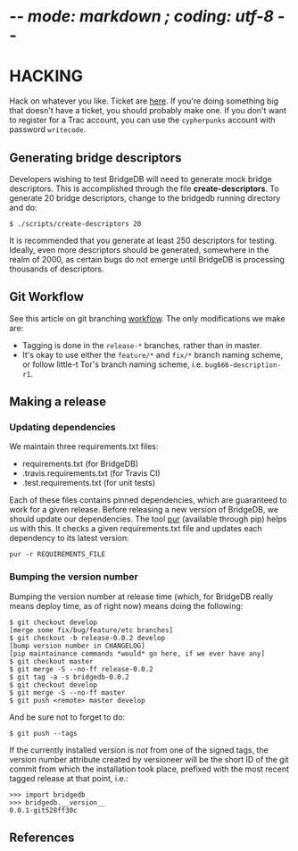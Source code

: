 
# -*- mode: markdown ; coding: utf-8 -*-

HACKING
=======

Hack on whatever you like. Ticket are [here][trac]. If you're doing something
big that doesn't have a ticket, you should probably make one. If you don't
want to register for a Trac account, you can use the ```cypherpunks``` account
with password ```writecode```.

## Generating bridge descriptors

Developers wishing to test BridgeDB will need to generate mock bridge
descriptors. This is accomplished through the file **create-descriptors**.  To
generate 20 bridge descriptors, change to the bridgedb running directory and do:

    $ ./scripts/create-descriptors 20

It is recommended that you generate at least 250 descriptors for testing.
Ideally, even more descriptors should be generated, somewhere in the realm of
2000, as certain bugs do not emerge until BridgeDB is processing thousands of
descriptors.

## Git Workflow

See this article on git branching [workflow][workflow]. The only modifications
we make are:

  * Tagging is done in the ```release-*``` branches, rather than in master.
  * It's okay to use either the ```feature/*``` and ```fix/*``` branch naming
    scheme, or follow little-t Tor's branch naming scheme,
    i.e. ```bug666-description-r1```.

## Making a release

### Updating dependencies

We maintain three requirements.txt files:

* requirements.txt (for BridgeDB)
* .travis.requirements.txt (for Travis CI)
* .test.requirements.txt (for unit tests)

Each of these files contains pinned dependencies, which are guaranteed to work
for a given release.  Before releasing a new version of BridgeDB, we should
update our dependencies.  The tool [pur][pur] (available through pip) helps us
with this.  It checks a given requirements.txt file and updates each dependency
to its latest version:

    pur -r REQUIREMENTS_FILE

### Bumping the version number

Bumping the version number at release time (which, for BridgeDB really means
deploy time, as of right now) means doing the following:

    $ git checkout develop
    [merge some fix/bug/feature/etc branches]
    $ git checkout -b release-0.0.2 develop
    [bump version number in CHANGELOG]
    [pip maintainance commands *would* go here, if we ever have any]
    $ git checkout master
    $ git merge -S --no-ff release-0.0.2
    $ git tag -a -s bridgedb-0.0.2
    $ git checkout develop
    $ git merge -S --no-ff master
    $ git push <remote> master develop

And be sure not to forget to do:

    $ git push --tags

If the currently installed version is *not* from one of the signed tags, the
version number attribute created by versioneer will be the short ID of the git
commit from which the installation took place, prefixed with the most recent
tagged release at that point, i.e.:

    >>> import bridgedb
    >>> bridgedb.__version__
    0.0.1-git528ff30c

References
----------
[trac]: https://trac.torproject.org/projects/tor/query?status=!closed&component=Circumvention%2FBridgeDB
[workflow]: https://nvie.com/posts/a-successful-git-branching-model/
[pur]: https://pypi.org/project/pur/
